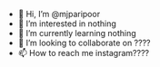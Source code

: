 - 👋 Hi, I’m @mjparipoor
- 👀 I’m interested in nothing
- 🌱 I’m currently learning nothing
- 💞️ I’m looking to collaborate on ????
- 📫 How to reach me instagram????

<!---
mjparipoor/mjparipoor is a ✨ special ✨ repository because its `README.md` (this file) appears on your GitHub profile.
You can click the Preview link to take a look at your changes.
--->
